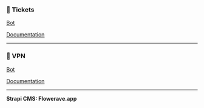 ### **🌹 Tickets**

[Bot](https://github.com/)

[Documentation](https://github.com/)

---

### **🔐 VPN**

[Bot](https://github.com/)

[Documentation](https://github.com/)

---

**Strapi CMS: Flowerave.app**

